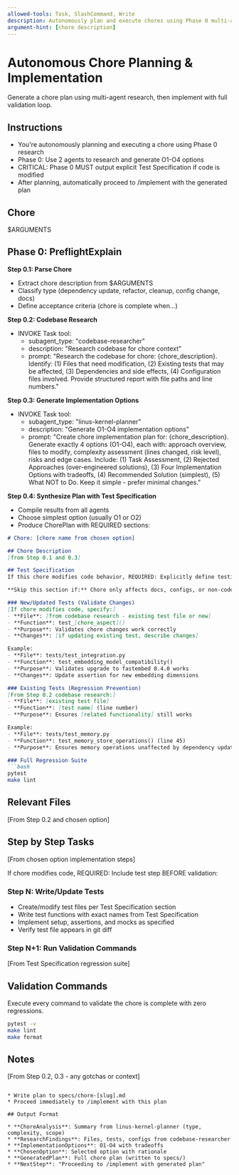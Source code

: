```yaml
---
allowed-tools: Task, SlashCommand, Write
description: Autonomously plan and execute chores using Phase 0 multi-agent research, then auto-implement with /implement
argument-hint: [chore description]
---
```


# Autonomous Chore Planning & Implementation

Generate a chore plan using multi-agent research, then implement with full validation loop.

## Instructions

- You're autonomously planning and executing a chore using Phase 0 research
- Phase 0: Use 2 agents to research and generate O1-O4 options
- CRITICAL: Phase 0 MUST output explicit Test Specification if code is modified
- After planning, automatically proceed to /implement with the generated plan

## Chore
$ARGUMENTS

## Phase 0: PreflightExplain

**Step 0.1: Parse Chore**
* Extract chore description from $ARGUMENTS
* Classify type (dependency update, refactor, cleanup, config change, docs)
* Define acceptance criteria (chore is complete when...)

**Step 0.2: Codebase Research**
* INVOKE Task tool:
  - subagent_type: "codebase-researcher"
  - description: "Research codebase for chore context"
  - prompt: "Research the codebase for chore: {chore_description}. Identify: (1) Files that need modification, (2) Existing tests that may be affected, (3) Dependencies and side effects, (4) Configuration files involved. Provide structured report with file paths and line numbers."

**Step 0.3: Generate Implementation Options**
* INVOKE Task tool:
  - subagent_type: "linus-kernel-planner"
  - description: "Generate O1-O4 implementation options"
  - prompt: "Create chore implementation plan for: {chore_description}. Generate exactly 4 options (O1-O4), each with: approach overview, files to modify, complexity assessment (lines changed, risk level), risks and edge cases. Include: (1) Task Assessment, (2) Rejected Approaches (over-engineered solutions), (3) Four Implementation Options with tradeoffs, (4) Recommended Solution (simplest), (5) What NOT to Do. Keep it simple - prefer minimal changes."

**Step 0.4: Synthesize Plan with Test Specification**
* Compile results from all agents
* Choose simplest option (usually O1 or O2)
* Produce ChorePlan with REQUIRED sections:

```markdown
# Chore: [chore name from chosen option]

## Chore Description
[from Step 0.1 and 0.3]

## Test Specification
If this chore modifies code behavior, REQUIRED: Explicitly define testing.

**Skip this section if:** Chore only affects docs, configs, or non-code files.

### New/Updated Tests (Validate Changes)
[If chore modifies code, specify:]
- **File**: [from codebase research - existing test file or new]
- **Function**: test_[chore_aspect]()
- **Purpose**: Validates chore changes work correctly
- **Changes**: [if updating existing test, describe changes]

Example:
- **File**: tests/test_integration.py
- **Function**: test_embedding_model_compatibility()
- **Purpose**: Validates upgrade to fastembed 0.4.0 works
- **Changes**: Update assertion for new embedding dimensions

### Existing Tests (Regression Prevention)
[From Step 0.2 codebase research:]
- **File**: [existing test file]
- **Function**: [test name] (line number)
- **Purpose**: Ensures [related functionality] still works

Example:
- **File**: tests/test_memory.py
- **Function**: test_memory_store_operations() (line 45)
- **Purpose**: Ensures memory operations unaffected by dependency update

### Full Regression Suite
```bash
pytest
make lint
```

## Relevant Files
[From Step 0.2 and chosen option]

## Step by Step Tasks
[From chosen option implementation steps]

If chore modifies code, REQUIRED: Include test step BEFORE validation:

### Step N: Write/Update Tests
- Create/modify test files per Test Specification section
- Write test functions with exact names from Test Specification
- Implement setup, assertions, and mocks as specified
- Verify test file appears in git diff

### Step N+1: Run Validation Commands
[From Test Specification regression suite]

## Validation Commands
Execute every command to validate the chore is complete with zero regressions.

```bash
pytest -v
make lint
make format
```

## Notes
[From Step 0.2, 0.3 - any gotchas or context]
```

* Write plan to specs/chore-[slug].md
* Proceed immediately to /implement with this plan

## Output Format

* **ChoreAnalysis**: Summary from linus-kernel-planner (type, complexity, scope)
* **ResearchFindings**: Files, tests, configs from codebase-researcher
* **ImplementationOptions**: O1-O4 with tradeoffs
* **ChosenOption**: Selected option with rationale
* **GeneratedPlan**: Full chore plan (written to specs/)
* **NextStep**: "Proceeding to /implement with generated plan"
